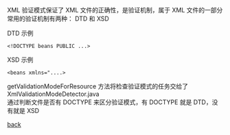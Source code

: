 XML 验证模式保证了 XML 文件的正确性，是验证机制，属于 XML 文件的一部分  
常用的验证机制有两种： DTD 和 XSD  

DTD 示例  
```
<!DOCTYPE beans PUBLIC ...>
```

XSD 示例  
```
<beans xmlns="....>
```

getValidationModeForResource 方法将检查验证模式的任务交给了 XmlValidationModeDetector.java  
通过判断文件是否有 DOCTYPE 来区分验证模式，有 DOCTYPE 就是 DTD，没有就是 XSD  

[back](../4.md)  